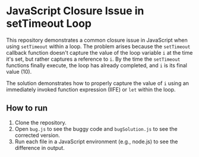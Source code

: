 # JavaScript Closure Issue in setTimeout Loop

This repository demonstrates a common closure issue in JavaScript when using `setTimeout` within a loop.  The problem arises because the `setTimeout` callback function doesn't capture the value of the loop variable `i` at the time it's set, but rather captures a reference to `i`. By the time the `setTimeout` functions finally execute, the loop has already completed, and `i` is its final value (10). 

The solution demonstrates how to properly capture the value of `i` using an immediately invoked function expression (IIFE) or `let` within the loop.

## How to run

1. Clone the repository.
2. Open `bug.js` to see the buggy code and `bugSolution.js` to see the corrected version.
3. Run each file in a JavaScript environment (e.g., node.js) to see the difference in output.